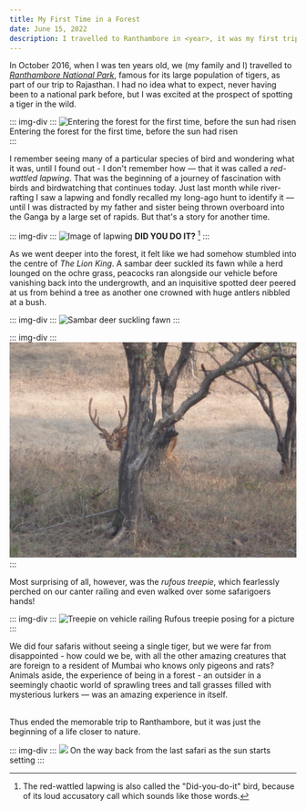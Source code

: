 ```yaml
---
title: My First Time in a Forest
date: June 15, 2022
description: I travelled to Ranthambore in <year>, it was my first trip to a National Park
---
```


In October 2016, when I was ten years old, we (my family and I) travelled to 
[*Ranthambore National Park*](https://www.ranthamborenationalpark.com/ "Ranthambore National Park"), famous for its large population of tigers, as part of our trip to Rajasthan. I had no idea what to expect, never having been to a national park before, but I was excited at the prospect of spotting a tiger in the wild.  

::: img-div :::
![Entering the forest for the first time, before the sun had risen](/images/my-first-time-in-a-forest/entering-forest.jpg)
<span class="img-caption">Entering the forest for the first time, before the sun had risen</span>  
:::

I remember seeing many of a particular species of bird and wondering what it was, until I found out - I don't remember how &#8212; that it was called a *red-wattled lapwing*. That was the beginning of a journey of fascination with birds and birdwatching that continues today. Just last month while river-rafting I saw a lapwing and fondly recalled my long-ago hunt to identify it &#8212; until I was distracted by my father and sister being thrown overboard into the Ganga by a large set of rapids. But that's a story for another time.

::: img-div :::
![Image of lapwing](/images/my-first-time-in-a-forest/lapwing.jpg)
<span class="img-caption">**DID YOU DO IT?** [^1]</span>
:::  

As we went deeper into the forest, it felt like we had somehow stumbled into the centre of *The Lion King*. A sambar deer suckled its fawn while a herd lounged on the ochre grass, peacocks ran alongside our vehicle before vanishing back into the undergrowth, and an inquisitive spotted deer peered at us from behind a tree as another one crowned with huge antlers nibbled at a bush.  

::: img-div :::
![Sambar deer suckling fawn](/images/my-first-time-in-a-forest/suckling-fawn.jpg)
<span class="img-caption"></span>
:::  

::: img-div :::
![Spotted deer looking at us from behind a tree](/images/my-first-time-in-a-forest/spotted-deer-behind-tree.jpg)
<span class="img-caption"></span>
:::  


Most surprising of all, however, was the *rufous treepie*, which fearlessly perched on our canter railing and even walked over some safarigoers hands!  

::: img-div :::
![Treepie on vehicle railing](/images/my-first-time-in-a-forest/treepie-on-canter-0.jpg)
<span class="img-caption">Rufous treepie posing for a picture</span>
:::  

We did four safaris without seeing a single tiger, but we were far from disappointed - how could we be, with all the other amazing creatures that are foreign to a resident of Mumbai who knows only pigeons and rats? Animals aside, the experience of being in a forest - an outsider in a seemingly chaotic world of sprawling trees and tall grasses filled with mysterious lurkers &#8212; was an amazing experience in itself.  
<br>

Thus ended the memorable trip to Ranthambore, but it was just the beginning of a life closer to nature.

::: img-div :::
![](/images/my-first-time-in-a-forest/setting-sun.jpg)
<span class="img-caption">On the way back from the last safari as the sun starts setting</span>
:::

[^1]: The red-wattled lapwing is also called the "Did-you-do-it" bird, because of its loud accusatory call which sounds like those words.

